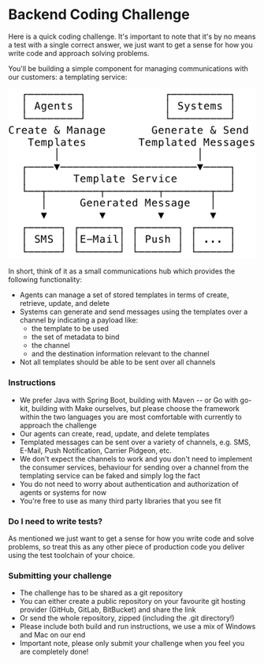 # Backend Coding Challenge

Here is a quick coding challenge. It's important to note that it's by no means a test with a single correct answer, we just want to get a sense for how you write code and approach solving problems.

You'll be building a simple component for managing communications with our customers: a templating service:

![Templating Service Overview](assets/img/overview.svg)

 In short, think of it as a small communications hub which provides the following functionality:

* Agents can manage a set of stored templates in terms of create, retrieve, update, and delete
* Systems can generate and send messages using the templates over a channel by indicating a payload like:
    * the template to be used
    * the set of metadata to bind
    * the channel
    * and the destination information relevant to the channel
* Not all templates should be able to be sent over all channels

### Instructions

* We prefer Java with Spring Boot, building with Maven -- or Go with go-kit, building with Make ourselves, but please choose the framework within the two languages you are most comfortable with currently to approach the challenge 
* Our agents can create, read, update, and delete templates
* Templated messages can be sent over a variety of channels, e.g. SMS, E-Mail, Push Notification, Carrier Pidgeon, etc.
* We don't expect the channels to work and you don't need to implement the consumer services, behaviour for sending over a channel from the templating service can be faked and simply log the fact
* You do not need to worry about authentication and authorization of agents or systems for now
* You're free to use as many third party libraries that you see fit

### Do I need to write tests?

As mentioned we just want to get a sense for how you write code and solve problems, so treat this as any other piece of production code you deliver using the test toolchain of your choice.

### Submitting your challenge

* The challenge has to be shared as a git repository
* You can either create a public repository on your favourite git hosting provider (GitHub, GitLab, BitBucket) and share the link
* Or send the whole repository, zipped (including the .git directory!)
* Please include both build and run instructions, we use a mix of Windows and Mac on our end
* Important note, please only submit your challenge when you feel you are completely done!
